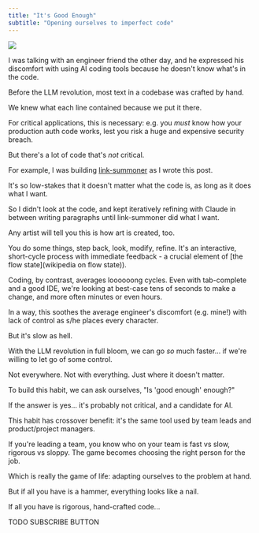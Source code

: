 ```yaml
---
title: "It's Good Enough"
subtitle: "Opening ourselves to imperfect code"
---
```


<!------------------------- REFERENCE LINKS BLOCK ----------------------------------->
[TODO]: some-link
<!----------------------- END REFERENCE LINKS BLOCK --------------------------------->

![](./images/image.png)

I was talking with an engineer friend the other day, and he expressed his discomfort with using AI coding tools because he doesn't know what's in the code.

Before the LLM revolution, most text in a codebase was crafted by hand.

We knew what each line contained because we put it there.

For critical applications, this is necessary: e.g. you _must_ know how your production auth code works, lest you risk a huge and expensive security breach.

But there's a lot of code that's _not_ critical.

For example, I was building [link-summoner](https://github.com/mieubrisse/link-summoner/) as I wrote this post.

It's so low-stakes that it doesn't matter what the code is, as long as it does what I want.

So I didn't look at the code, and kept iteratively refining with Claude in between writing paragraphs until link-summoner did what I want.

Any artist will tell you this is how art is created, too.

You do some things, step back, look, modify, refine. It's an interactive, short-cycle process with immediate feedback - a crucial element of [the flow state](wikipedia on flow state)).

Coding, by contrast, averages loooooong cycles. Even with tab-complete and a good IDE, we're looking at best-case tens of seconds to make a change, and more often minutes or even hours.

In a way, this soothes the average engineer's discomfort (e.g. mine!) with lack of control as s/he places every character.

But it's slow as hell.

With the LLM revolution in full bloom, we can go _so_ much faster... if we're willing to let go of some control.

Not everywhere. Not with everything. Just where it doesn't matter.

To build this habit, we can ask ourselves, "Is 'good enough' enough?"

If the answer is yes... it's probably not critical, and a candidate for AI.

This habit has crossover benefit: it's the same tool used by team leads and product/project managers.

If you're leading a team, you know who on your team is fast vs slow, rigorous vs sloppy. The game becomes choosing the right person for the job.

Which is really the game of life: adapting ourselves to the problem at hand.

But if all you have is a hammer, everything looks like a nail.

If all you have is rigorous, hand-crafted code...

TODO SUBSCRIBE BUTTON

<!------------------ IG POST DESCRIPTION --------------------->
<!--
TODO

👉 Read the full article (link in bio)

#hashtag1 #hashtag2 #hashtag3
-->

<!-------------------- IG STORY TEXT ------------------------->
<!--
TODO
-->
